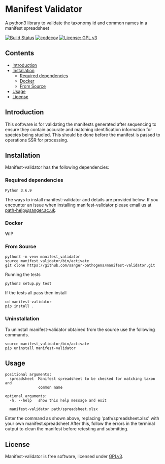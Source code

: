 # Manifest Validator
A python3 library to validate the taxonomy id and common names in a manifest spreadsheet

[![Build Status](https://travis-ci.com/sanger-pathogens/manifest-validator.svg?branch=master)](https://travis-ci.com/sanger-pathogens/manifest-validator)
[![codecov](https://codecov.io/gh/sanger-pathogens/manifest-validator/branch/master/graph/badge.svg)](https://codecov.io/gh/sanger-pathogens/manifest-validator)
[![License: GPL v3](https://img.shields.io/badge/License-GPL%20v3-brightgreen.svg)](https://github.com/sanger-pathogens/seroba/blob/master/LICENSE)   

## Contents
  * [Introduction](#introduction)
  * [Installation](#installation)
    * [Required dependencies](#required-dependencies)
    * [Docker](#docker)
    * [From Source](#from-source)
  * [Usage](#usage)
  * [License](#license)

## Introduction
This software is for validating the manifests generated after sequencing to ensure they contain accurate and matching identification information for species being studied. This should be done before the manifest is passed to operations SSR for processing.

## Installation
Manifest-validator has the following dependencies:

### Required dependencies
```
Python 3.6.9
```

The ways to install manifest-validator and details are provided below. If you encounter an issue when installing manifest-validator please email us at path-help@sanger.ac.uk.

### Docker
WIP

### From Source
```
python3 -m venv manifest_validator
source manifest_validator/bin/activate
git clone https://github.com/sanger-pathogens/manifest-validator.git
```

Running the tests
```
python3 setup.py test
```
If the tests all pass then install
```
cd manifest-validator
pip install .
```

### Uninstallation
To uninstall manifest-validator obtained from the source use the following commands.
```
source manifest_validator/bin/activate
pip uninstall manifest-validator
```
## Usage
```
positional arguments:
  spreadsheet  Manifest spreadsheet to be checked for matching taxon and
               common name

optional arguments:
  -h, --help   show this help message and exit

  manifest-validator path/spreadsheet.xlsx
```

Enter the command as shown above, replacing 'path/spreadsheet.xlsx' with your own manifest.spreadsheet
After this, follow the errors in the terminal output to clean the manifest before retesting and submitting.


## License
Manifest-validator is free software, licensed under [GPLv3](https://github.com/sanger-pathogens/vr-codebase/blob/master/LICENSE).
